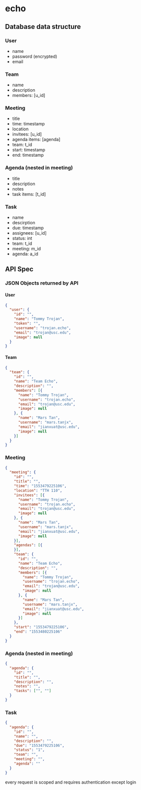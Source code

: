 # echo

## Database data structure
### User
- name
- password (encrypted)
- email

### Team
- name
- description
- members: [u_id]

### Meeting
- title
- time: timestamp
- location
- invitees: [u_id]
- agenda items: [agenda]
- team: t_id
- start: timestamp
- end: timestamp

### Agenda (nested in meeting)
- title
- description
- notes
- task items: [t_id]
### Task
- name
- descirption
- due: timestamp
- assignees: [u_id]
- status: int
- team: t_id
- meeting: m_id
- agenda: a_id
​

## API Spec
### JSON Objects returned by API
#### User
```json
{
  "user": {
    "id": "",
    "name": "Tommy Trojan",
    "token": "",
    "username": "trojan.echo",
    "email": "trojan@usc.edu",
    "image": null
  }
}
```

#### Team
```json
{
  "team": {
    "id": "",
    "name": "Team Echo",
    "description": "",
    "members": [{
      "name": "Tommy Trojan",
      "username": "trojan.echo",
      "email": "trojan@usc.edu",
      "image": null
    }, {
      "name": "Mars Tan",
      "username": "mars.tanjx",
      "email": "jianxuat@usc.edu",
      "image": null
    }]
  }
}
```

### Meeting
```json
{
  "meeting": {
    "id": "",
    "title": "",
    "time": "1553479225106",
    "location": "TTH 110",
    "invitees": [{
      "name": "Tommy Trojan",
      "username": "trojan.echo",
      "email": "trojan@usc.edu",
      "image": null
    }, {
      "name": "Mars Tan",
      "username": "mars.tanjx",
      "email": "jianxuat@usc.edu",
      "image": null
    }],
    "agendas": [{
    }],
    "team": {
      "id": "",
      "name": "Team Echo",
      "description": "",
      "members": [{
        "name": "Tommy Trojan",
        "username": "trojan.echo",
        "email": "trojan@usc.edu",
        "image": null
      }, {
        "name": "Mars Tan",
        "username": "mars.tanjx",
        "email": "jianxuat@usc.edu",
        "image": null
      }]
    },
    "start": "1553479225106",
    "end": "1553480225106"
  }
}
```

### Agenda (nested in meeting)
```json
{
  "agenda": {
    "id": "",
    "title": "",
    "description": "",
    "notes": "",
    "tasks": ["", ""]
  }
}
```

### Task
```json
{
  "agenda": {
    "id": "",
    "name": "",
    "description": "",
    "due": "1553479225106",
    "status": "1",
    "team": "",
    "meeting": "",
    "agenda": ""
  }
}
```

every request is scoped and requires authentication except login

